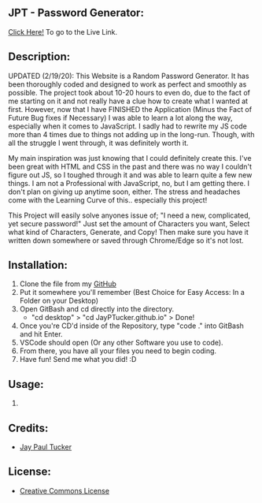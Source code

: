 ## JPT - Password Generator:
[Click Here!](https://jayptucker.github.io/password-generator/)  To go to the Live Link.

## Description:
UPDATED (2/19/20):
This Website is a Random Password Generator.  It has been thoroughly coded and designed to work as perfect and smoothly as possible. The project took about 10-20 hours to even do, due to the fact of me starting on it and not really have a clue how to create what I wanted at first.  However, now that I have FINISHED the Application (Minus the Fact of Future Bug fixes if Necessary) I was able to learn a lot along the way, especially when it comes to JavaScript.  I sadly had to rewrite my JS code more than 4 times due to things not adding up in the long-run.  Though, with all the struggle I went through, it was definitely worth it.

My main inspiration was just knowing that I could definitely create this.  I've been great with HTML and CSS in the past and there was no way I couldn't figure out JS, so I toughed through it and was able to learn quite a few new things.  I am not a Professional with JavaScript, no, but I am getting there.  I don't plan on giving up anytime soon, either.  The stress and headaches come with the Learning Curve of this.. especially this project!

This Project will easily solve anyones issue of; "I need a new, complicated, yet secure password!"  Just set the amount of Characters you want, Select what kind of Characters, Generate, and Copy!  Then make sure you have it written down somewhere or saved through Chrome/Edge so it's not lost.

## Installation:
1.  Clone the file from my 
[GitHub](https://github.com/JayPTucker/password-generator)
2.  Put it somewhere you'll remember (Best Choice for Easy Access: In a Folder on your Desktop)
3.  Open GitBash and cd directly into the directory.
    - "cd desktop" > "cd JayPTucker.github.io" > Done!
4.  Once you're CD'd inside of the Repository, type "code ." into GitBash and hit Enter.
5.  VSCode should open (Or any other Software you use to code).
6.  From there, you have all your files you need to begin coding.
7.  Have fun!  Send me what you did! :D

## Usage:
1.


## Credits:

- [Jay Paul Tucker](https://github.com/JayPTucker)

## License:

- [Creative Commons License](https://creativecommons.org/licenses/by-nc-nd/4.0/)